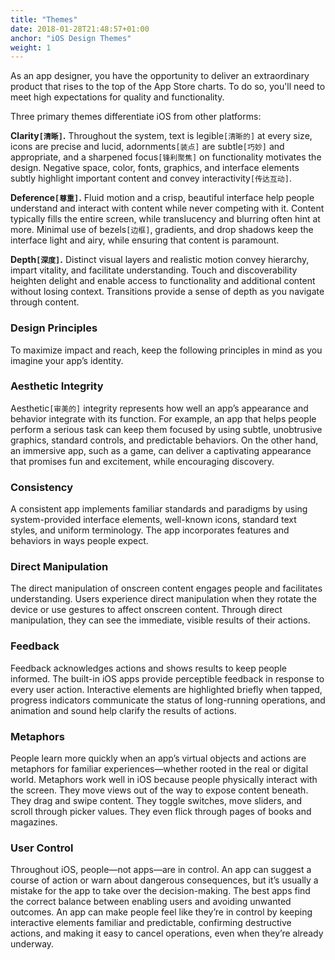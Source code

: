 ```yaml
---
title: "Themes"
date: 2018-01-28T21:48:57+01:00
anchor: "iOS Design Themes"
weight: 1
---
```


As an app designer, you have the opportunity to deliver an extraordinary product that rises to the top of the App Store charts. To do so, you'll need to meet high expectations for quality and functionality.

Three primary themes differentiate iOS from other platforms:

**Clarity`[清晰]`.** Throughout the system, text is legible`[清晰的]` at every size, icons are precise and lucid, adornments`[装点]` are subtle`[巧妙]` and appropriate, and a sharpened focus`[锋利聚焦]` on functionality motivates the design. Negative space, color, fonts, graphics, and interface elements subtly highlight important content and convey interactivity`[传达互动]`.

**Deference`[尊重]`.** Fluid motion and a crisp, beautiful interface help people understand and interact with content while never competing with it. Content typically fills the entire screen, while translucency and blurring often hint at more. Minimal use of bezels`[边框]`, gradients, and drop shadows keep the interface light and airy, while ensuring that content is paramount.

**Depth`[深度]`.** Distinct visual layers and realistic motion convey hierarchy, impart vitality, and facilitate understanding. Touch and discoverability heighten delight and enable access to functionality and additional content without losing context. Transitions provide a sense of depth as you navigate through content.

### Design Principles
To maximize impact and reach, keep the following principles in mind as you imagine your app’s identity.

### Aesthetic Integrity
Aesthetic`[审美的]` integrity represents how well an app’s appearance and behavior integrate with its function. For example, an app that helps people perform a serious task can keep them focused by using subtle, unobtrusive graphics, standard controls, and predictable behaviors. On the other hand, an immersive app, such as a game, can deliver a captivating appearance that promises fun and excitement, while encouraging discovery.

### Consistency
A consistent app implements familiar standards and paradigms by using system-provided interface elements, well-known icons, standard text styles, and uniform terminology. The app incorporates features and behaviors in ways people expect.

### Direct Manipulation
The direct manipulation of onscreen content engages people and facilitates understanding. Users experience direct manipulation when they rotate the device or use gestures to affect onscreen content. Through direct manipulation, they can see the immediate, visible results of their actions.

### Feedback
Feedback acknowledges actions and shows results to keep people informed. The built-in iOS apps provide perceptible feedback in response to every user action. Interactive elements are highlighted briefly when tapped, progress indicators communicate the status of long-running operations, and animation and sound help clarify the results of actions.

### Metaphors
People learn more quickly when an app’s virtual objects and actions are metaphors for familiar experiences—whether rooted in the real or digital world. Metaphors work well in iOS because people physically interact with the screen. They move views out of the way to expose content beneath. They drag and swipe content. They toggle switches, move sliders, and scroll through picker values. They even flick through pages of books and magazines.

### User Control
Throughout iOS, people—not apps—are in control. An app can suggest a course of action or warn about dangerous consequences, but it’s usually a mistake for the app to take over the decision-making. The best apps find the correct balance between enabling users and avoiding unwanted outcomes. An app can make people feel like they’re in control by keeping interactive elements familiar and predictable, confirming destructive actions, and making it easy to cancel operations, even when they’re already underway.